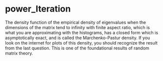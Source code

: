 # power_Iteration



The density function of the empirical density of eigenvalues when the dimensions of the matrix tend to 
infinity with finite aspect ratio, which is what you are approximating with the histograms, has a closed 
form which is asymptotically exact, and is called the Marchenko-Pastur density. If you look on the 
internet for plots of this density, you should recognize the result from the last question. This is one of 
the foundational results of random matrix theory.
